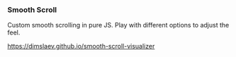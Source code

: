 ### Smooth Scroll

Custom smooth scrolling in pure JS. Play with different options to adjust the feel.

https://dimslaev.github.io/smooth-scroll-visualizer
